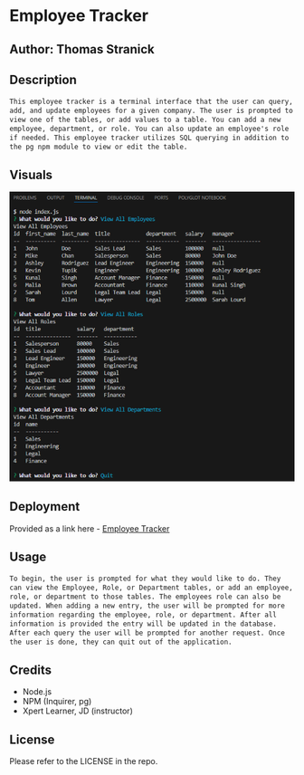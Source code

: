 # Employee Tracker
## Author: Thomas Stranick

## Description

    This employee tracker is a terminal interface that the user can query, add, and update employees for a given company. The user is prompted to view one of the tables, or add values to a table. You can add a new employee, department, or role. You can also update an employee's role if needed. This employee tracker utilizes SQL querying in addition to the pg npm module to view or edit the table.
## Visuals

<img src="./assets/Screenshot 2024-04-24 093402.png" >

## Deployment

Provided as a link here - [Employee Tracker](https://github.com/ThStranick15/employee_tracker)

## Usage

    To begin, the user is prompted for what they would like to do. They can view the Employee, Role, or Department tables, or add an employee, role, or department to those tables. The employees role can also be updated. When adding a new entry, the user will be prompted for more information regarding the employee, role, or department. After all information is provided the entry will be updated in the database. After each query the user will be prompted for another request. Once the user is done, they can quit out of the application.

## Credits

- Node.js
- NPM (Inquirer, pg)
- Xpert Learner, JD (instructor)

## License

Please refer to the LICENSE in the repo.